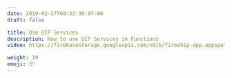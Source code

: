 ```yaml
---
date: 2019-02-27T09:32:30-07:00
draft: false

title: Use GCP Services
description: How to use GCP Services in Functions
video: https://firebasestorage.googleapis.com/v0/b/fireship-app.appspot.com/o/courses%2Fcloud-functions-master-course%2F5-gcs.mp4?alt=media&token=e1871687-0373-449d-8530-86f9639601a1

weight: 19
emoji: 📦
---
```

